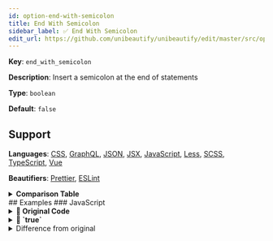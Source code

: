 ```yaml
---
id: option-end-with-semicolon
title: End With Semicolon
sidebar_label: ✅ End With Semicolon
edit_url: https://github.com/unibeautify/unibeautify/edit/master/src/options.ts
---
```

**Key**: `end_with_semicolon`

**Description**: Insert a semicolon at the end of statements

**Type**: `boolean`

**Default**: `false`

## Support
**Languages**: [CSS](/docs/language-css.html), [GraphQL](/docs/language-graphql.html), [JSON](/docs/language-json.html), [JSX](/docs/language-jsx.html), [JavaScript](/docs/language-javascript.html), [Less](/docs/language-less.html), [SCSS](/docs/language-scss.html), [TypeScript](/docs/language-typescript.html), [Vue](/docs/language-vue.html)

**Beautifiers**: [Prettier](/docs/beautifier-prettier.html), [ESLint](/docs/beautifier-eslint.html)

<details><summary><strong>Comparison Table</strong></summary>
| Language | [Prettier](/docs/beautifier-prettier.html) | [ESLint](/docs/beautifier-eslint.html) |
| --- | --- | --- |
| [CSS](/docs/language-css.html) | &#9989; | &#10060; |
| [GraphQL](/docs/language-graphql.html) | &#9989; | &#10060; |
| [JSON](/docs/language-json.html) | &#9989; | &#10060; |
| [JSX](/docs/language-jsx.html) | &#9989; | &#9989; |
| [JavaScript](/docs/language-javascript.html) | &#9989; | &#9989; |
| [Less](/docs/language-less.html) | &#9989; | &#10060; |
| [SCSS](/docs/language-scss.html) | &#9989; | &#10060; |
| [TypeScript](/docs/language-typescript.html) | &#9989; | &#10060; |
| [Vue](/docs/language-vue.html) | &#9989; | &#10060; |
</details>
## Examples
### JavaScript
<details><summary><strong>🚧 Original Code</strong></summary>
```JavaScript
var str1 = "Unibeautify"
var str2 = "Unibeautify";
var method1 = function() {
    console.log(str1)
}
var method2 = function() {
    console.log(str2);
};
method1()
method2();
```
</details>
<details><summary><strong>🔧 `true`</strong></summary>
Using [Prettier](/docs/beautifier-prettier.html) beautifier:
```JavaScript
var str1 = "Unibeautify";
var str2 = "Unibeautify";
var method1 = function() {
  console.log(str1);
};
var method2 = function() {
  console.log(str2);
};
method1();
method2();

```
<details><summary>Configuration</summary>
A `.unibeautify.json` file would look like the following:
```json
{
  "JavaScript": {
    "indent_size": 2,
    "indent_char": " ",
    "end_with_semicolon": true
  }
}
```
</details>
<details><summary>Difference from original</summary>
```diff
Index: true
===================================================================
--- true	Original
+++ true	Beautified
@@ -1,10 +1,10 @@
-var␣str1␣=␣"Unibeautify"␊
+var␣str1␣=␣"Unibeautify";␊
 var␣str2␣=␣"Unibeautify";␊
 var␣method1␣=␣function()␣{␊
-␣␣␣␣console.log(str1)␊
-}␊
+␣␣console.log(str1);␊
+};␊
 var␣method2␣=␣function()␣{␊
-␣␣␣␣console.log(str2);␊
\ No newline at end of file
+␣␣console.log(str2);␊
 };␊
-method1()␊
-method2();
+method1();␊
+method2();␊

```
</details>
</details>
<details><summary><strong>🔧 `false`</strong></summary>
Using [Prettier](/docs/beautifier-prettier.html) beautifier:
```JavaScript
var str1 = "Unibeautify"
var str2 = "Unibeautify"
var method1 = function() {
  console.log(str1)
}
var method2 = function() {
  console.log(str2)
}
method1()
method2()

```
<details><summary>Configuration</summary>
A `.unibeautify.json` file would look like the following:
```json
{
  "JavaScript": {
    "indent_size": 2,
    "indent_char": " ",
    "end_with_semicolon": false
  }
}
```
</details>
<details><summary>Difference from original</summary>
```diff
Index: false
===================================================================
--- false	Original
+++ false	Beautified
@@ -1,10 +1,10 @@
 var␣str1␣=␣"Unibeautify"␊
-var␣str2␣=␣"Unibeautify";␊
+var␣str2␣=␣"Unibeautify"␊
 var␣method1␣=␣function()␣{␊
-␣␣␣␣console.log(str1)␊
+␣␣console.log(str1)␊
 }␊
 var␣method2␣=␣function()␣{␊
-␣␣␣␣console.log(str2);␊
-};␊
\ No newline at end of file
+␣␣console.log(str2)␊
+}␊
 method1()␊
-method2();
+method2()␊

```
</details>
</details>
